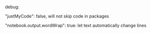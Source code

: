 debug: 


"justMyCode": false, will not skip code in packages

"notebook.output.wordWrap": true: let text automatically change lines
